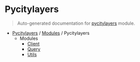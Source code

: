 # Pycitylayers

> Auto-generated documentation for [pycitylayers](../../pycitylayers/__init__.py) module.

- [Pycitylayers](../README.md#pycitylayers) / [Modules](../MODULES.md#pycitylayers-modules) / Pycitylayers
    - Modules
        - [Client](client/index.md#client)
        - [Query](query/index.md#query)
        - [Utils](utils/index.md#utils)
